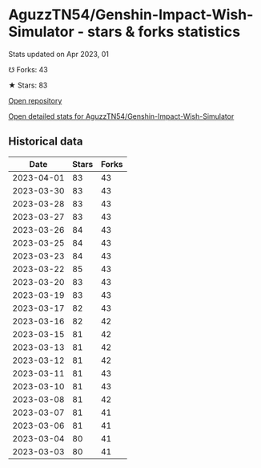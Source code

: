 # AguzzTN54/Genshin-Impact-Wish-Simulator - stars & forks statistics

Stats updated on Apr 2023, 01

☋ Forks: 43

★ Stars: 83

[Open repository](https://github.com/AguzzTN54/Genshin-Impact-Wish-Simulator)

[Open detailed stats for AguzzTN54/Genshin-Impact-Wish-Simulator](https://reviewgithub.com/rep/AguzzTN54/Genshin-Impact-Wish-Simulator)

## Historical data
| Date | Stars | Forks |
|------|-------|-------|
| 2023-04-01 | 83 | 43 | 
| 2023-03-30 | 83 | 43 | 
| 2023-03-28 | 83 | 43 | 
| 2023-03-27 | 83 | 43 | 
| 2023-03-26 | 84 | 43 | 
| 2023-03-25 | 84 | 43 | 
| 2023-03-23 | 84 | 43 | 
| 2023-03-22 | 85 | 43 | 
| 2023-03-20 | 83 | 43 | 
| 2023-03-19 | 83 | 43 | 
| 2023-03-17 | 82 | 43 | 
| 2023-03-16 | 82 | 42 | 
| 2023-03-15 | 81 | 42 | 
| 2023-03-13 | 81 | 42 | 
| 2023-03-12 | 81 | 42 | 
| 2023-03-11 | 81 | 43 | 
| 2023-03-10 | 81 | 43 | 
| 2023-03-08 | 81 | 42 | 
| 2023-03-07 | 81 | 41 | 
| 2023-03-06 | 81 | 41 | 
| 2023-03-04 | 80 | 41 | 
| 2023-03-03 | 80 | 41 | 

